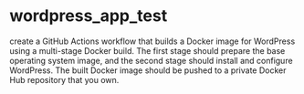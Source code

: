 # wordpress_app_test
create a GitHub Actions
workflow that builds a Docker image for WordPress using a
multi-stage Docker build. The first stage should prepare the
base operating system image, and the second stage should
install and configure WordPress. The built Docker image
should be pushed to a private Docker Hub repository that
you own.
